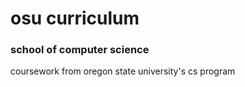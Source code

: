 # osu curriculum
### school of computer science

coursework from oregon state university's cs program
